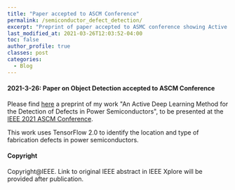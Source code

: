 ```yaml
---
title: "Paper accepted to ASCM Conference"
permalink: /semiconductor_defect_detection/
excerpt: "Preprint of paper accepted to ASMC conference showing Active Learning approach for Object Detection."
last_modified_at: 2021-03-26T12:03:52-04:00
toc: false
author_profile: true
classes: post
categories:
  - Blog
---
```


#### 2021-3-26: Paper on Object Detection accepted to ASCM Conference

Please find [here](http://marco-bellini.github.io/blog/defect_detection_preprint.pdf) a preprint of my work "An Active Deep Learning Method for the Detection of Defects in Power Semiconductors", to be presented at the [IEEE 2021 ASCM Conference](http://www.semi.org/en/connect/events/advanced-semiconductor-manufacturing-conference-asmc).

This work uses TensorFlow 2.0 to identify the location and type of fabrication defects in power semiconductors.



#### Copyright
Copyright@IEEE. Link to original IEEE abstract in IEEE Xplore will be provided after publication.